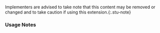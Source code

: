 Implementers are advised to take note that this content may be removed or changed and to take caution if using this extension.{:.stu-note}

### Usage Notes